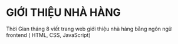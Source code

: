 # GIỚI THIỆU NHÀ HÀNG
Thời Gian tháng 8 
viết trang web giới thiệu nhà hàng bằng ngôn ngữ frontend ( HTML, CSS, JavaScript)
